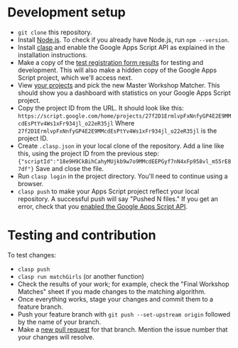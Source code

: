 
Development setup
=================

- `git clone` this repository.
- Install [Node.js]. To check if you already have Node.js, run `npm --version`.
- Install [clasp][1] and enable the Google Apps Script API as explained in the
  installation instructions.
- Make a copy of the [test registration form results][2] for testing and
  development. This will also make a hidden copy of the Google Apps Script
  project, which we'll access next.
- View [your projects][3] and pick the new Master Workshop Matcher. This should
  show you a dashboard with statistics on your Google Apps Script project.
- Copy the project ID from the URL. It should look like this:
  `https://script.google.com/home/projects/27f2D1ErmlvpFxNnfyGP4E2E9MMcdEsPtYv4Ws1xFr934jl_o22eR35jl`
  Where `27f2D1ErmlvpFxNnfyGP4E2E9MMcdEsPtYv4Ws1xFr934jl_o22eR35jl` is the
  project ID.
- Create `.clasp.json` in your local clone of the repository. Add a line like
  this, using the project ID from the previous step:
  `{"scriptId":"18e9H9CkBihCahyMUjkb9w7o9MMcdEEPGyf7nN4xFp958vl_m55rE87df"}`
  Save and close the file.
- Run `clasp login` in the project directory. You'll need to continue using a
  browser.
- `clasp push` to make your Apps Script project reflect your local repository.
  A successful push will say "Pushed N files." If you get an error, check that
  you [enabled the Google Apps Script API][1].

Testing and contribution
========================

To test changes:

- `clasp push`
- `clasp run matchGirls` (or another function)
- Check the results of your work; for example, check the "Final Workshop
  Matches" sheet if you made changes to the matching algorithm.
- Once everything works, stage your changes and commit them to a feature
  branch.
- Push your feature branch with `git push --set-upstream origin` followed by the name of your branch.
- Make a [new pull request] for that branch. Mention the issue number that your
  changes will resolve.

[Node.js]: https://nodejs.org/en/download/
[1]: https://github.com/google/clasp#install
[2]: https://docs.google.com/spreadsheets/d/1XxMdbq54kqv8qE32OTr-V9RTcmxdRWDafwCSU26pGFU/edit?usp=sharing
[3]: https://script.google.com/home/my
[new pull request]: https://github.com/WhitmanCSCapstone/ge-scheduling/compare
